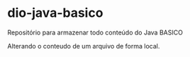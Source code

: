 # dio-java-basico
Repositório para armazenar todo conteúdo do Java BASICO

Alterando o conteudo de um arquivo de forma local.
